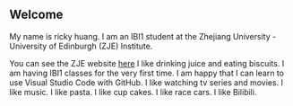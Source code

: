 ## Welcome 

My name is ricky huang. 
I am an IBI1 student at the Zhejiang University - University of Edinburgh (ZJE) Institute.

You can see the ZJE website [here](https://zje.zju.edu.cn/zje/main.htm) 
I like drinking juice and eating biscuits.
I am having IBI1 classes for the very first time. 
I am happy that I can learn to use Visual Studio Code with GitHub.
I like watching tv series and movies.
I like music.
I like pasta.
I like cup cakes.
I like race cars.
I like Bilibili.